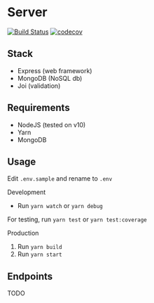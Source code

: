 # Server

[![Build Status](https://travis-ci.org/nip10/euromillions-notifications.svg?branch=master)](https://travis-ci.org/nip10/euromillions-notifications)
[![codecov](https://codecov.io/gh/nip10/euromillions-notifications/branch/master/graph/badge.svg)](https://codecov.io/gh/nip10/euromillions-notifications)


## Stack

- Express (web framework)
- MongoDB (NoSQL db)
- Joi (validation)

## Requirements

- NodeJS (tested on v10)
- Yarn
- MongoDB

## Usage

Edit `.env.sample` and rename to `.env`

Development

- Run `yarn watch` or `yarn debug`

For testing, run `yarn test` or `yarn test:coverage`

Production

  1. Run `yarn build`
  2. Run `yarn start`

## Endpoints

TODO


